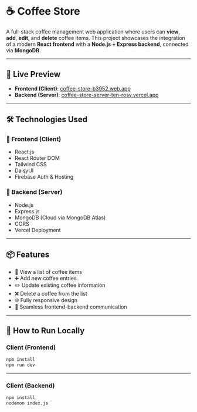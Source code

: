 # ☕ Coffee Store

A full-stack coffee management web application where users can **view**, **add**, **edit**, and **delete** coffee items. This project showcases the integration of a modern **React frontend** with a **Node.js + Express backend**, connected via **MongoDB**.

---

## 🚀 Live Preview

- **Frontend (Client)**: [coffee-store-b3952.web.app](https://coffee-store-b3952.web.app/)
- **Backend (Server)**: [coffee-store-server-ten-rosy.vercel.app](https://coffee-store-server-ten-rosy.vercel.app/)

---

## 🛠️ Technologies Used

### 🔹 Frontend (Client)
- React.js
- React Router DOM
- Tailwind CSS
- DaisyUI
- Firebase Auth & Hosting

### 🔹 Backend (Server)
- Node.js
- Express.js
- MongoDB (Cloud via MongoDB Atlas)
- CORS
- Vercel Deployment

---

## 📦 Features

- 🧾 View a list of coffee items
- ➕ Add new coffee entries
- ✏️ Update existing coffee information
- ❌ Delete a coffee from the list
- 🌐 Fully responsive design
- 🔗 Seamless frontend-backend communication

---

## 🧪 How to Run Locally

### Client (Frontend)
```bash
npm install
npm run dev
```
---

### Client (Backend)
```bash
npm install
nodemon index.js
```


